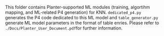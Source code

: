 This folder contains Planter-supported ML modules (training, algortihm mapping, and ML-related P4 generation) for KNN. ```dedicated_p4.py``` generates the P4 code dedicated to this ML model and ```table_generator.py``` generate ML model parameters in the format of table enries. Please refer to ```./Docs/Planter_User_Document.pdf```for further information.

